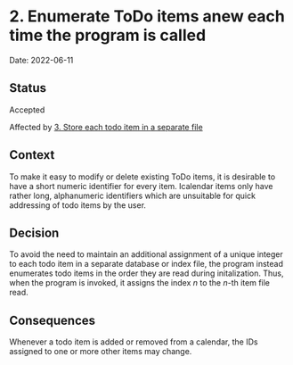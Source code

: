# 2. Enumerate ToDo items anew each time the program is called

Date: 2022-06-11

## Status

Accepted

Affected by [3. Store each todo item in a separate file](0003-store-each-todo-item-in-a-separate-file.md)

## Context

To make it easy to modify or delete existing ToDo items, it is desirable to have a short numeric identifier for every item. Icalendar items only have rather long, alphanumeric identifiers which are unsuitable for quick addressing of todo items by the user. 

## Decision

To avoid the need to maintain an additional assignment of a unique integer to each todo item in a separate database or index file, the program instead enumerates todo items in the order they are read during initalization. Thus, when the program is invoked, it assigns the index $n$ to the $n$-th item file read.

## Consequences

Whenever a todo item is added or removed from a calendar, the IDs assigned to one or more other items may change.
